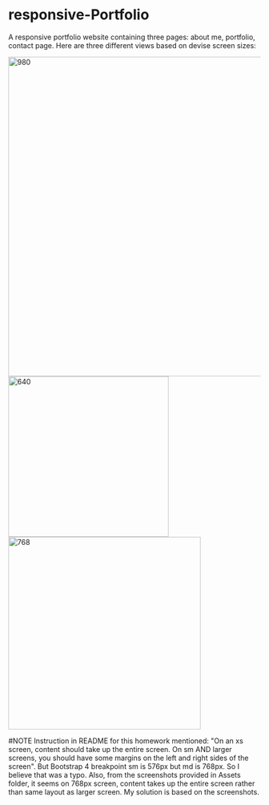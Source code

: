# responsive-Portfolio
A responsive portfolio website containing three pages: about me, portfolio, contact page.
Here are three different views based on devise screen sizes:
<div>
<img width="637" alt="980" src="https://user-images.githubusercontent.com/22566791/85271937-54103680-b430-11ea-92c4-2881fbc981b7.png">
</div>
<div>
<img width="320" alt="640" src="https://user-images.githubusercontent.com/22566791/85271945-57a3bd80-b430-11ea-9a7f-2f7a7c75e1d0.png">
</div>
<div>
<img width="384" alt="768" src="https://user-images.githubusercontent.com/22566791/85271955-5b374480-b430-11ea-8b33-23be9763d5de.png">
</div>

#NOTE
Instruction in README for this homework mentioned: "On an xs screen, content should take up the entire screen. On sm AND larger screens, you should have some margins on the left and right sides of the screen". But Bootstrap 4 breakpoint sm is 576px but md is 768px. So I believe that was a typo. Also, from the screenshots provided in Assets folder, it seems on 768px screen, content takes up the entire screen rather than same layout as larger screen.
My solution is based on the screenshots.
